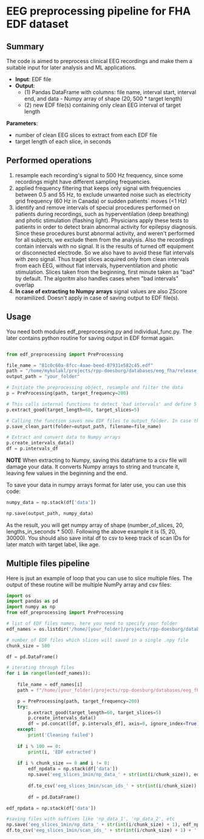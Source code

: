 # EEG preprocessing pipeline for FHA EDF dataset

## Summary

The code is aimed to preprocess clinical EEG recordings and make them a suitable input for later analysis and ML applications. 
- **Input**: EDF file
- **Output**: 
  - (1) Pandas DataFrame with columns: file name, interval start, interval end, and data - Numpy array of shape (20, 500 * target length) 
  - (2) new EDF file(s) containing only clean EEG interval of target length

**Parameters**:
- number of clean EEG slices to extract from each EDF file
- target length of each slice, in seconds

## Performed operations
1) resample each recording's signal to 500 Hz frequency, since some recordings might have different sampling frequencies. 
2) applied frequency filtering that keeps only signal with frequencies between 0.5 and 55 Hz, to exclude unwanted noise such as electricity grid frequency (60 Hz in Canada) or sudden patients` moves (<1 Hz)
3) identify and remove intervals of special procedures performed on patients during recordings, such as hyperventilation (deep breathing) and photic stimulation (flashing light). Physicians apply these tests to patients in order to detect brain abnormal activity for epilepsy diagnosis. Since these procedures burst abnormal activity, and weren't performed for all subjects, we exclude them from the analysis. Also the recordings contain intervals with no signal. It is the results of turned off equipment or disconnected electrode. So we also have to avoid these flat intervals with zero signal. Thus traget slices acquired only from clean intervals from each EEG, without flat intervals, hyperventilation and photic stimulation. Slices taken from the beginning, first minute taken as "bad" by default. The algoritm also handles cases when "bad intervals" overlap
4) **In case of extracting to Numpy arrays** signal values are also ZScore noramilized. Doesn't apply in case of saving output to EDF file(s).


## Usage
You need both modules edf_preprocessing.py and individual_func.py. The later contains python routine for saving output in EDF format again.

```python

from edf_preprocessing import PreProcessing

file_name = "81c0c60a-8fcc-4aae-beed-87931e582c45.edf"
path = "/home/mykolakl/projects/rpp-doesburg/databases/eeg_fha/release_001/edf/Burnaby/" + file_name
output_path = "your_folder"

# Initiate the preprocessing object, resample and filter the data
p = PreProcessing(path, target_frequency=200)

# This calls internal functions to detect 'bad intervals' and define 5 'good' ones 60 seconds each
p.extract_good(target_length=60, target_slices=5)

# Calling the function saves new EDF files to output_folder. In case there are more than 1, it adds suffix "_n" to the file name 
p.save_clean_part(folder=output_path, filename=file_name)

# Extract and convert data to Numpy arrays
p.create_intervals_data()
df = p.intervals_df

```

**NOTE**
When extracting to Numpy, saving this dataframe to a csv file will damage your data. 
It converts Numpy arrays to string and truncate it, leaving few values in the beginning and the end.
    
To save your data in numpy arrays format for later use, you can use this code:
```python
numpy_data = np.stack(df['data'])

np.save(output_path, numpy_data)
```

As the result, you will get numpy array of shape (number_of_slices, 20, lengths_in_seconds * 500). Following the above example it is (5, 20, 30000).
You should also save inital df to csv to keep track of scan IDs for later match with target label, like age.


## Multiple files pipeline

Here is jsut an example of loop that you can use to slice multiple files. The output of these routine will be multiple NumPy array and csv files: 

```python
import os
import pandas as pd
import numpy as np
from edf_preprocessing import PreProcessing

# list of EDF files names, here you need to specify your folder
edf_names = os.listdir('/home/[your_folder]/projects/rpp-doesburg/databases/eeg_fha/release_001/edf/Burnaby')

# number of EDF files which slices will saved in a single .npy file
chunk_size = 500

df = pd.DataFrame()

# iterating through files
for i in range(len(edf_names)):   
    
    file_name = edf_names[i]
    path = f"/home/[your_folder]/projects/rpp-doesburg/databases/eeg_fha/release_001/edf/Burnaby/" + file_name

    p = PreProcessing(path, target_frequency=200)
    try:
        p.extract_good(target_length=60, target_slices=5)
        p.create_intervals_data()
        df = pd.concat([df, p.intervals_df], axis=0, ignore_index=True)
    except:
        print('Cleaning failed')
               
    if i % 100 == 0:
        print(i, 'EDF extracted')
        
    if i % chunk_size == 0 and i != 0:
        edf_npdata = np.stack(df['data'])
        np.save('eeg_slices_1min/np_data_' + str(int(i/chunk_size)), edf_npdata)
        
        df.to_csv('eeg_slices_1min/scan_ids_' + str(int(i/chunk_size)) + '.csv')
        
        df = pd.DataFrame()

edf_npdata = np.stack(df['data'])

#saving files with suffixes like 'np_data_1', 'np_data_2', etc
np.save('eeg_slices_1min/np_data_' + str(int(i/chunk_size) + 1), edf_npdata)
df.to_csv('eeg_slices_1min/scan_ids_' + str(int(i/chunk_size) + 1) + '.csv')
```
